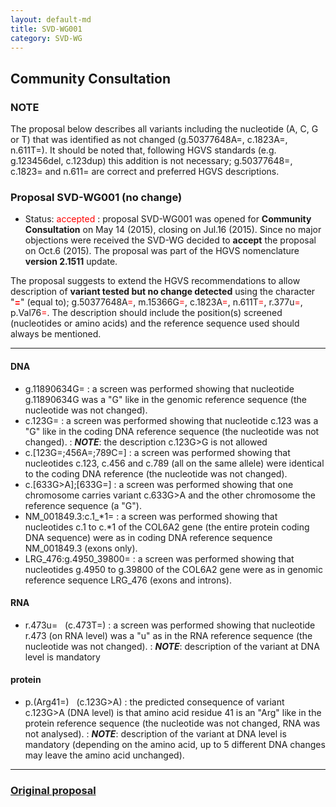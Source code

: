 ```yaml
---
layout: default-md
title: SVD-WG001
category: SVD-WG
---
```


## Community Consultation

### NOTE

The proposal below describes all variants including the nucleotide (A, C, G or T) that was identified as not changed (g.50377648A=, c.1823A=, n.611T=). It should be noted that, following HGVS standards (e.g. g.123456del, c.123dup) this addition is not necessary; g.50377648=, c.1823= and n.611= are correct and preferred HGVS descriptions.

### Proposal SVD-WG001 (no change)

*	Status: <font color="red">accepted</font>
	:	proposal SVD-WG001 was opened for **Community Consultation** on May 14 (2015), closing on Jul.16 (2015). Since no major objections were received the SVD-WG decided to **accept** the proposal on Oct.6 (2015). The proposal was part of the HGVS nomenclature **version 2.1511** update.

The proposal suggests to extend the HGVS recommendations to allow description of **variant tested but no change detected** using the character "**<font color="red">=</font>**" (equal to); g.50377648A<font color="red">=</font>, m.15366G<font color="red">=</font>, c.1823A<font color="red">=</font>, n.611T<font color="red">=</font>, r.377u<font color="red">=</font>, p.Val76<font color="red">=</font>. The description should include the position(s) screened (nucleotides or amino acids) and the reference sequence used should always be mentioned.

* * *

#### DNA

*	g.11890634G=
	:	a screen was performed showing that nucleotide g.11890634G was a "G" like in the genomic reference sequence (the nucleotide was not changed).
*	c.123G=
	:	a screen was performed showing that nucleotide c.123 was a "G" like in the coding DNA reference sequence (the nucleotide was not changed).
	:	_**NOTE**_: the description c.123G>G is not allowed
*	c.[123G=;456A=;789C=]
	:	a screen was performed showing that nucleotides c.123, c.456 and c.789 (all on the same allele) were identical to the coding DNA reference (the nucleotide was not changed).
*	c.[633G>A];[633G=]
	:	a screen was performed showing that one chromosome carries variant c.633G>A and the other chromosome the reference sequence (a "G").
*	NM\_001849.3:c.1\_\*1=
	:	a screen was performed showing that nucleotides c.1 to c.*1 of the COL6A2 gene (the entire protein coding DNA sequence) were as in coding DNA reference sequence NM\_001849.3 (exons only).
*	LRG\_476:g.4950\_39800=
	:	a screen was performed showing that nucleotides g.4950 to g.39800 of the COL6A2 gene were as in genomic reference sequence LRG\_476 (exons and introns).

#### RNA

*	r.473u= &nbsp; (c.473T=)
	:	a screen was performed showing that nucleotide r.473 (on RNA level) was a "u" as in the RNA reference sequence (the nucleotide was not changed).
	:	_**NOTE**_: description of the variant at DNA level is mandatory 

#### protein

*	p.(Arg41=) &nbsp; (c.123G>A)
	:	the predicted consequence of variant c.123G>A (DNA level) is that amino acid residue 41 is an "Arg" like in the protein reference sequence (the nucleotide was not changed, RNA was not analysed).
	:	_**NOTE**_: description of the variant at DNA level is mandatory (depending on the amino acid, up to 5 different DNA changes may leave the amino acid unchanged).
	
* * *

### [Original proposal](http://www.hgvs.org/mutnomen/comments001.html)
